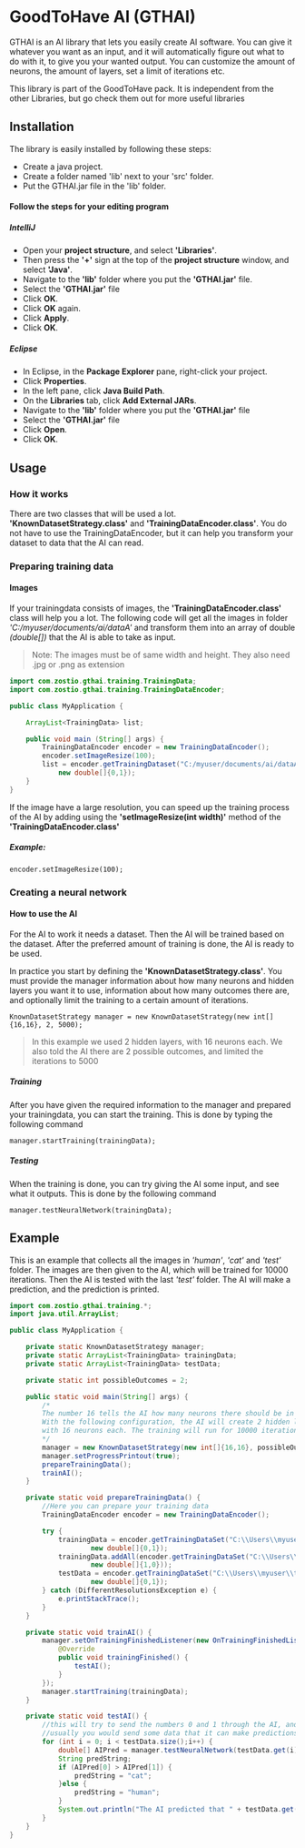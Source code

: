 # GoodToHave AI (GTHAI)
GTHAI is an AI library that lets you easily create AI software. 
You can give it whatever you want as an input, and it will automatically figure out what to do with it,
to give you your wanted output. You can customize the amount of neurons, the amount of layers, set a limit of iterations etc.

This library is part of the GoodToHave pack. It is independent from the other Libraries, but go check them out for more useful libraries

## Installation
The library is easily installed by following these steps:
* Create a java project.
* Create a folder named 'lib' next to your 'src' folder.
* Put the GTHAI.jar file in the 'lib' folder.

#### Follow the steps for your editing program

##### IntelliJ
* Open your **project structure**, and select **'Libraries'**.
* Then press the **'+'** sign at the top of the **project structure** window, and select **'Java'**.
* Navigate to the **'lib'** folder where you put the **'GTHAI.jar'** file.
* Select the **'GTHAI.jar'** file
* Click **OK**.
* Click **OK** again.
* Click **Apply**.
* Click **OK**.

##### Eclipse
* In Eclipse, in the **Package Explorer** pane, right-click your project.
* Click **Properties**.
* In the left pane, click **Java Build Path**.
* On the **Libraries** tab, click **Add External JARs**.
* Navigate to the **'lib'** folder where you put the **'GTHAI.jar'** file
* Select the **'GTHAI.jar'** file
* Click **Open**.
* Click **OK**.

## Usage
### How it works
There are two classes that will be used a lot. **'KnownDatasetStrategy.class'** and **'TrainingDataEncoder.class'**.
You do not have to use the TrainingDataEncoder, but it can help you transform your dataset to data that the AI can read.

### Preparing training data
#### Images
If your trainingdata consists of images, the **'TrainingDataEncoder.class'** class will help you a lot.
The following code will get all the images in folder *'C:/myuser/documents/ai/dataA'* and transform
them into an array of double *(double[])* that the AI is able to take as input.

>Note: The images must be of same width and height. They also need .jpg or .png as extension
```java
import com.zostio.gthai.training.TrainingData;
import com.zostio.gthai.training.TrainingDataEncoder;

public class MyApplication {

    ArrayList<TrainingData> list;

    public void main (String[] args) {
        TrainingDataEncoder encoder = new TrainingDataEncoder();
        encoder.setImageResize(100);
        list = encoder.getTrainingDataset("C:/myuser/documents/ai/dataA", 
            new double[]{0,1});
    }
}
```
If the image have a large resolution, you can speed up the training process of the AI by adding
using the **'setImageResize(int width)'** method of the **'TrainingDataEncoder.class'**

##### Example:

    encoder.setImageResize(100);


### Creating a neural network
#### How to use the AI
For the AI to work it needs a dataset. Then the AI will be trained based on the dataset.
After the preferred amount of training is done, the AI is ready to be used. 

In practice you start by defining the **'KnownDatasetStrategy.class'**. 
You must provide the manager information about how many neurons and hidden layers you want it to use,
information about how many outcomes there are, and optionally limit the training to a certain 
amount of iterations.



    KnownDatasetStrategy manager = new KnownDatasetStrategy(new int[]{16,16}, 2, 5000);

>In this example we used 2 hidden layers, with 16 neurons each. We also told the AI there are
>2 possible outcomes, and limited the iterations to 5000

##### Training
After you have given the required information to the manager and prepared your trainingdata,
 you can start the training. This is done by typing the following command
 
    manager.startTraining(trainingData);
    
##### Testing
When the training is done, you can try giving the AI some input, and see what it outputs.
This is done by the following command
    
    manager.testNeuralNetwork(trainingData);


## Example
This is an example that collects all the images in *'human'*, *'cat'* and *'test'* folder.
The images are then given to the AI, which will be trained for 10000 iterations. Then the AI
is tested with the last *'test'* folder. The AI will make a prediction, and the prediction is printed.
```java
import com.zostio.gthai.training.*;
import java.util.ArrayList;

public class MyApplication {

    private static KnownDatasetStrategy manager;
    private static ArrayList<TrainingData> trainingData;
    private static ArrayList<TrainingData> testData;

    private static int possibleOutcomes = 2;

    public static void main(String[] args) {
        /*
        The number 16 tells the AI how many neurons there should be in every layer.
        With the following configuration, the AI will create 2 hidden layers,
        with 16 neurons each. The training will run for 10000 iterations.
        */
        manager = new KnownDatasetStrategy(new int[]{16,16}, possibleOutcomes, 10000);
        manager.setProgressPrintout(true);
        prepareTrainingData();
        trainAI();
    }

    private static void prepareTrainingData() {
        //Here you can prepare your training data
        TrainingDataEncoder encoder = new TrainingDataEncoder();

        try {
            trainingData = encoder.getTrainingDataSet("C:\\Users\\myuser\\human",
                    new double[]{0,1});
            trainingData.addAll(encoder.getTrainingDataSet("C:\\Users\\myuser\\cat",
                    new double[]{1,0}));
            testData = encoder.getTrainingDataSet("C:\\Users\\myuser\\test",
                    new double[]{0,1});
        } catch (DifferentResolutionsException e) {
            e.printStackTrace();
        }
    }

    private static void trainAI() {
        manager.setOnTrainingFinishedListener(new OnTrainingFinishedListener() {
            @Override
            public void trainingFinished() {
                testAI();
            }
        });
        manager.startTraining(trainingData);
    }

    private static void testAI() {
        //this will try to send the numbers 0 and 1 through the AI, and see what it predicts.
        //usually you would send some data that it can make predictions to based on the training.
        for (int i = 0; i < testData.size();i++) {
            double[] AIPred = manager.testNeuralNetwork(testData.get(i).getData());
            String predString;
            if (AIPred[0] > AIPred[1]) {
                predString = "cat";
            }else {
                predString = "human";
            }
            System.out.println("The AI predicted that " + testData.get(i).getFileName() + " was a: " + predString);
        }
    }
}

```